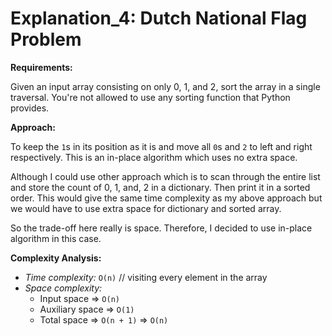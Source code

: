 # Explanation_4: Dutch National Flag Problem

**Requirements:**

Given an input array consisting on only 0, 1, and 2, sort the array in a single traversal. You're not allowed to use any sorting function that Python provides.



**Approach:**

To keep the `1`s in its position as it is and move all `0`s and `2` to left and right respectively. This is an in-place algorithm which uses no extra space.

Although I could use other approach which is to scan through the entire list and store the count of 0, 1, and, 2 in a dictionary. Then print it in a sorted order. This would give the same time complexity as my above approach but we would have to use extra space for dictionary and sorted array. 

So the trade-off here really is space. Therefore, I decided to use in-place algorithm in this case.



**Complexity Analysis:**

- *Time complexity:* `O(n)` // visiting every element in the array
- *Space complexity:*
  - Input space => `O(n)`
  - Auxiliary space => `O(1)`
  - Total space => `O(n + 1)` => `O(n)`

